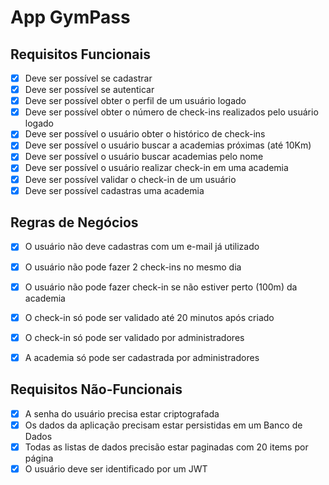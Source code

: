 # App GymPass

## Requisitos Funcionais
- [x] Deve ser possível se cadastrar
- [x] Deve ser possível se autenticar
- [x] Deve ser possível obter o perfil de um usuário logado
- [x] Deve ser possível obter o número de check-ins realizados pelo usuário logado
- [x] Deve ser possível o usuário obter o histórico de check-ins
- [x] Deve ser possível o usuário buscar a academias próximas (até 10Km)
- [x] Deve ser possível o usuário buscar academias pelo nome
- [x] Deve ser possível o usuário realizar check-in em uma academia
- [x] Deve ser possível validar o check-in de um usuário
- [x] Deve ser possível cadastras uma academia

## Regras de Negócios
- [x] O usuário não deve cadastras com um e-mail já utilizado
- [x] O usuário não pode fazer 2 check-ins no mesmo dia
- [x] O usuário não pode fazer check-in se não estiver perto (100m) da academia
- [x] O check-in só pode ser validado até 20 minutos após criado
- [x] O check-in só pode ser validado por administradores
- [x] A academia só pode ser cadastrada por administradores


## Requisitos Não-Funcionais
- [x] A senha do usuário precisa estar criptografada
- [x] Os dados da aplicação precisam estar persistidas em um Banco de Dados
- [x] Todas as listas de dados precisão estar paginadas com 20 items por página
- [x] O usuário deve ser identificado por um JWT